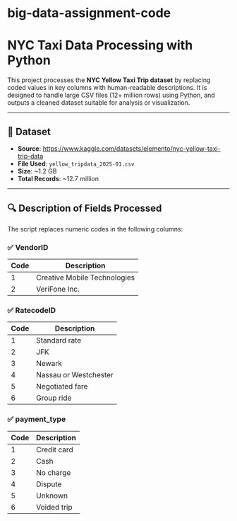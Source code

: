 # big-data-assignment-code

# NYC Taxi Data Processing with Python

This project processes the **NYC Yellow Taxi Trip dataset** by replacing coded values in key columns with human-readable descriptions. It is designed to handle large CSV files (12+ million rows) using Python, and outputs a cleaned dataset suitable for analysis or visualization.

---

## 📁 Dataset

- **Source**: https://www.kaggle.com/datasets/elemento/nyc-yellow-taxi-trip-data
- **File Used**: `yellow_tripdata_2025-01.csv`
- **Size**: ~1.2 GB
- **Total Records**: ~12.7 million

---

## 🔍 Description of Fields Processed

The script replaces numeric codes in the following columns:

### ✅ VendorID
| Code | Description                   |
|------|-------------------------------|
| 1    | Creative Mobile Technologies  |
| 2    | VeriFone Inc.                 |

### ✅ RatecodeID
| Code | Description                   |
|------|-------------------------------|
| 1    | Standard rate                 |
| 2    | JFK                           |
| 3    | Newark                        |
| 4    | Nassau or Westchester         |
| 5    | Negotiated fare               |
| 6    | Group ride                    |

### ✅ payment_type
| Code | Description                   |
|------|-------------------------------|
| 1    | Credit card                   |
| 2    | Cash                          |
| 3    | No charge                     |
| 4    | Dispute                       |
| 5    | Unknown                       |
| 6    | Voided trip                   |

